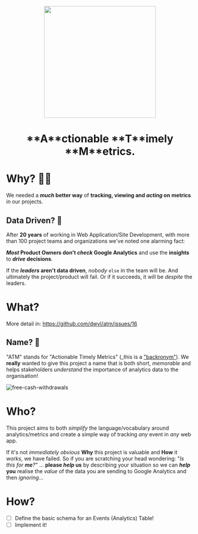 <div align="center">
    <img src="https://github.com/dwyl/atm/assets/194400/1d71bfb3-1c55-46f0-8c0e-b72b725937bd" height="300">
    <h1>**A**ctionable **T**imely **M**etrics.</h1>



</div>

# Why? 🤷‍♀️

We needed a **_much_ better way**
of **tracking, viewing and _acting_ on**
**metrics** in our projects.

## Data Driven? 🙈

After **20 years** of working 
in Web Application/Site Development,
with more than 100 project teams and organizations
we've noted one alarming fact:

**_Most_ Product Owners don't _check_ Google Analytics** 
and use the **insights** to **_drive_ decisions**. 



If the **_leaders_ aren't data driven**,
_nobody_ `else` in the team will be. 
And ultimately the project/product will fail.
Or if it succeeds, 
it will be _despite_ the leaders. 


# What?

More detail in: https://github.com/dwyl/atm/issues/16



## Name? 🏧 

"ATM" stands for "Actionable Timely Metrics" (_this is a ["backronym"](https://en.wikipedia.org/wiki/Backronym)). We **really** wanted to give this project a name that is both short, _memorable_ and helps stakeholders _understand_ the importance of analytics data to the organisation!


![free-cash-withdrawals](https://github.com/dwyl/atm/assets/194400/78fda825-5f71-4eed-8738-aef033829d7c)

# Who?

This project aims to both _simplify_ the language/vocabulary around analytics/metrics and create a simple way of tracking _any_ event in _any_ web app. 

If it's not _immediately obvious_ **Why** this project is valuable and **How** it works, 
we have failed. So if you are scratching your head wondering: "_Is this for **me**?_" ... 
**please _help_ us** by describing your situation so we can **_help_ you** realise the _value_ of the data you are sending to Google Analytics and then _ignoring_... 

# How?

+ [ ] Define the basic schema for an Events (Analytics) Table!
+ [ ] Implement it!